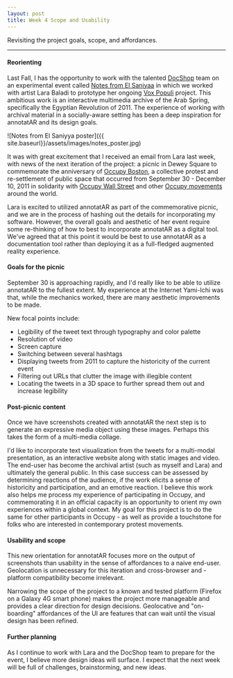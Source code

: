 ```yaml
---
layout: post
title: Week 4 Scope and Usability
---
```


Revisiting the project goals, scope, and affordances.

-----

#### Reorienting

Last Fall, I has the opportunity to work with the talented [DocShop](http://docshop.space) team on an experimental event called [Notes from El Saniyaa](http://docshop0.tumblr.com/) in which we worked with artist Lara Baladi to prototype her ongoing [Vox Populi](http://www.tahrirarchives.com/) project. This ambitious work is an interactive multimedia archive of the Arab Spring, specifically the Egyptian Revolution of 2011. The experience of working with archival material in a socially-aware setting has been a deep inspiration for annotatAR and its design goals.

![Notes from El Saniyya poster]({{ site.baseurl}}/assets/images/notes_poster.jpg)

It was with great excitement that I received an email from Lara last week, with news of the next iteration of the project: a picnic in Dewey Square to commemorate the anniversary of [Occupy Boston](http://www.occupyboston.org/), a collective protest and re-settlement of public space that occurred from September 30 - December 10, 2011 in solidarity with [Occupy Wall Street](http://occupywallst.org/) and other [Occupy movements](https://en.wikipedia.org/wiki/Occupy_movement) around the world.

Lara is excited to utilized annotatAR as part of the commemorative picnic, and we are in the process of hashing out the details for incorporating my software. However, the overall goals and aesthetic of her event require some re-thinking of how to best to incorporate annotatAR as a digital tool. We've agreed that at this point it would be best to use annotatAR as a documentation tool rather than deploying it as a full-fledged augmented reality experience. 

#### Goals for the picnic

September 30 is approaching rapidly, and I'd really like to be able to utilize annotatAR to the fullest extent. My experience at the Internet Yami-Ichi was that, while the mechanics worked, there are many aesthetic improvements to be made.

New focal points include:

* Legibility of the tweet text through typography and color palette
* Resolution of video
* Screen capture 
* Switching between several hashtags 
* Displaying tweets from 2011 to capture the historicity of the current event
* Filtering out URLs that clutter the image with illegible content
* Locating the tweets in a 3D space to further spread them out and increase legibility

#### Post-picnic content

Once we have screenshots created with annotatAR the next step is to generate an expressive media object using these images. Perhaps this takes the form of a multi-media collage. 

I'd like to incorporate text visualization from the tweets for a multi-modal presentation, as an interactive website along with static images and video. The end-user has become the archival artist (such as myself and Lara) and ultimately the general public. In this case success can be assessed by determining reactions of the audience, if the work elicits a sense of historicity and participation, and an emotive reaction. I believe this work also helps me process my experience of participating in Occupy, and commemorating it in an official capacity is an opportunity to orient my own experiences within a global context. My goal for this project is to do the same for other participants in Occupy - as well as provide a touchstone for folks who are interested in contemporary protest movements.

#### Usability and scope

This new orientation for annotatAR focuses more on the output of screenshots than usability in the sense of affordances to a naive end-user. Geolocation is unnecessary for this iteration and cross-browser and -platform compatibility become irrelevant.

Narrowing the scope of the project to a known and tested platform (Firefox on a Galaxy 4G smart phone) makes the project more manageable and provides a clear direction for design decisions. Geolocative and "on-boarding" affordances of the UI are features that can wait until the visual design has been refined.

#### Further planning

As I continue to work with Lara and the DocShop team to prepare for the event, I believe more design ideas will surface. I expect that the next week will be full of challenges, brainstorming, and new ideas.





